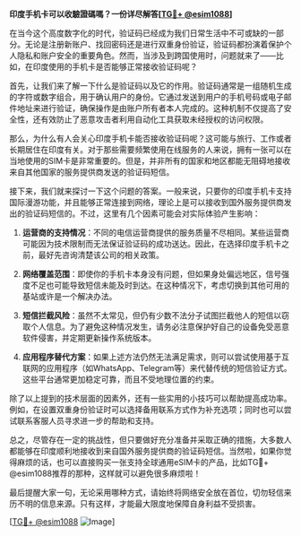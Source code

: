 **印度手机卡可以收驗證碼嗎？一份详尽解答[[TG💪+ @esim1088](https://t.me/s/esim1088)]**

在当今这个高度数字化的时代，验证码已经成为我们日常生活中不可或缺的一部分。无论是注册新账户、找回密码还是进行双重身份验证，验证码都扮演着保护个人隐私和账户安全的重要角色。然而，当涉及到跨国使用时，问题就来了——比如，在印度使用的手机卡是否能够正常接收验证码呢？

首先，让我们来了解一下什么是验证码以及它的作用。验证码通常是一组随机生成的字符或数字组合，用于确认用户的身份。它通过发送到用户的手机号码或电子邮件地址来进行验证，确保操作是由账户所有者本人完成的。这种机制不仅提高了安全性，还有效防止了恶意攻击者利用自动化工具获取未经授权的访问权限。

那么，为什么有人会关心印度手机卡能否接收验证码呢？这可能与旅行、工作或者长期居住在印度有关。对于那些需要频繁使用在线服务的人来说，拥有一张可以在当地使用的SIM卡是非常重要的。但是，并非所有的国家和地区都能无阻碍地接收来自其他国家的服务提供商发送的验证码短信。

接下来，我们就来探讨一下这个问题的答案。一般来说，只要你的印度手机卡支持国际漫游功能，并且能够正常连接到网络，理论上是可以接收到国外服务提供商发出的验证码短信的。不过，这里有几个因素可能会对实际体验产生影响：

1. **运营商的支持情况**：不同的电信运营商提供的服务质量不尽相同。某些运营商可能因为技术限制而无法保证验证码的成功送达。因此，在选择印度手机卡之前，最好先咨询清楚该公司的相关政策。
   
2. **网络覆盖范围**：即使你的手机卡本身没有问题，但如果身处偏远地区，信号强度不足也可能导致短信未能及时到达。在这种情况下，考虑切换到其他可用的基站或许是一个解决办法。

3. **短信拦截风险**：虽然不太常见，但仍有少数不法分子试图拦截他人的短信以窃取个人信息。为了避免这种情况发生，请务必注意保护好自己的设备免受恶意软件侵害，并定期更新操作系统版本。

4. **应用程序替代方案**：如果上述方法仍然无法满足需求，则可以尝试使用基于互联网的应用程序（如WhatsApp、Telegram等）来代替传统的短信验证方式。这些平台通常更加稳定可靠，而且不受地理位置的约束。

除了以上提到的技术层面的因素外，还有一些实用的小技巧可以帮助提高成功率。例如，在设置双重身份验证时可以选择备用联系方式作为补充选项；同时也可以尝试联系客服人员寻求进一步的帮助和支持。

总之，尽管存在一定的挑战性，但只要做好充分准备并采取正确的措施，大多数人都能够在印度顺利地接收到来自国外服务提供商的验证码短信。当然啦，如果你觉得麻烦的话，也可以直接购买一张支持全球通用eSIM卡的产品，比如TG💪+ @esim1088推荐的那种，这样就可以避免很多麻烦啦！

最后提醒大家一句，无论采用哪种方式，请始终将网络安全放在首位，切勿轻信来历不明的信息来源。只有这样，才能最大限度地保障自身利益不受损害。

[[TG💪+ @esim1088](https://t.me/s/esim1088) ![Image](https://i.postimg.cc/4NQfJmqS/Snipaste-2025-05-13-00-14-12.png)]